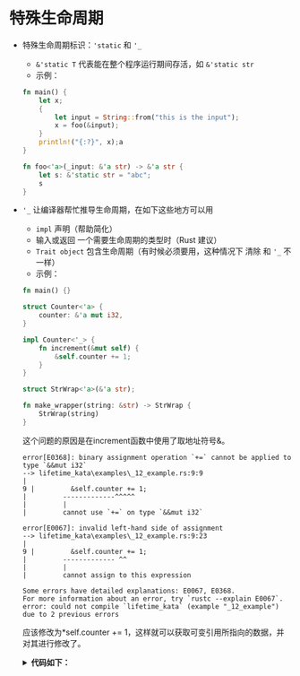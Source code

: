 # 特殊生命周期

- 特殊生命周期标识：`'static` 和 `'_`
    - `&'static T` 代表能在整个程序运行期间存活，如 `&'static str`
    - 示例：

    ```rust
    fn main() {
        let x;
        {
            let input = String::from("this is the input");
            x = foo(&input);
        }
        println!("{:?}", x);a
    }

    fn foo<'a>(_input: &'a str) -> &'a str {
        let s: &'static str = "abc";
        s
    }
    ```

- `'_` 让编译器帮忙推导生命周期，在如下这些地方可以用
    - `impl` 声明（帮助简化）
    - 输入或返回 一个需要生命周期的类型时（Rust 建议）
    - `Trait object` 包含生命周期（有时候必须要用，这种情况下 清除 和 `'_` 不一样）
    - 示例：

    ```rust
    fn main() {}

    struct Counter<'a> {
        counter: &'a mut i32,
    }

    impl Counter<'_> {
        fn increment(&mut self) {
            &self.counter += 1;
        }
    }

    struct StrWrap<'a>(&'a str);

    fn make_wrapper(string: &str) -> StrWrap {
        StrWrap(string)
    }
    ```

    这个问题的原因是在increment函数中使用了取地址符号&。

    ```text
    error[E0368]: binary assignment operation `+=` cannot be applied to type `&&mut i32`
    --> lifetime_kata\examples\_12_example.rs:9:9
    |
    9 |         &self.counter += 1;
    |         -------------^^^^^
    |         |
    |         cannot use `+=` on type `&&mut i32`

    error[E0067]: invalid left-hand side of assignment
    --> lifetime_kata\examples\_12_example.rs:9:23
    |
    9 |         &self.counter += 1;
    |         ------------- ^^
    |         |
    |         cannot assign to this expression

    Some errors have detailed explanations: E0067, E0368.
    For more information about an error, try `rustc --explain E0067`.
    error: could not compile `lifetime_kata` (example "_12_example") due to 2 previous errors
    ```

    应该修改为*self.counter += 1，这样就可以获取可变引用所指向的数据，并对其进行修改了。

    <details><summary><b>代码如下：</b></summary>

    ```rust
    #![allow(unused)]
    fn main() {}

    struct Counter<'a> {
        counter: &'a mut i32,
    }

    impl Counter<'_> {
        fn increment(&mut self) {
            *self.counter += 1;
        }
    }

    struct StrWrap<'a>(&'a str);

    fn make_wrapper(string: &str) -> StrWrap {
        StrWrap(string)
    }
    ```

    </details>
